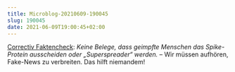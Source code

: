 ```yaml
---
title: Microblog-20210609-190045
slug: 190045
date: 2021-06-09T19:00:45+02:00
---
```


[Correctiv Faktencheck](https://correctiv.org/faktencheck/2021/06/08/keine-belege-dass-geimpfte-menschen-das-spike-protein-ausscheiden-oder-superspreader-werden/): _Keine Belege, dass geimpfte Menschen das Spike-Protein ausscheiden oder „Superspreader“ werden._ &ndash; Wir müssen aufhören, Fake-News zu verbreiten. Das hilft niemandem!



